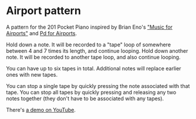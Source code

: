 # Airport pattern

A pattern for the 201 Pocket Piano inspired by Brian Eno's
["Music for Airports"](https://en.wikipedia.org/wiki/Ambient_1:_Music_for_Airports)
and
[Pd for Airports](https://www.youtube.com/watch?v=7sTrn39TT7k).

Hold down a note. It will be recorded to a "tape" loop of somewhere between
4 and 7 times its length, and continue looping. Hold down another note.
It will be recorded to another tape loop, and also continue looping.

You can have up to six tapes in total. Additional notes will replace earlier
ones with new tapes.

You can stop a single tape by quickly pressing the note associated with
that tape. You can stop all tapes by quickly pressing and releasing
any two notes together (they don't have to be associated with any tapes).

There's [a demo on YouTube](https://www.youtube.com/watch?v=e4wtMvePMdU).
